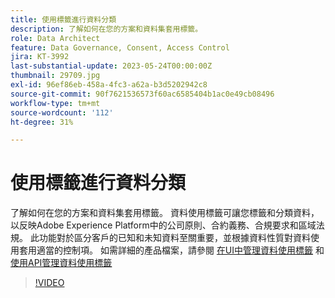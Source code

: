 ```yaml
---
title: 使用標籤進行資料分類
description: 了解如何在您的方案和資料集套用標籤。
role: Data Architect
feature: Data Governance, Consent, Access Control
jira: KT-3992
last-substantial-update: 2023-05-24T00:00:00Z
thumbnail: 29709.jpg
exl-id: 96ef86eb-458a-4fc3-a62a-b3d5202942c8
source-git-commit: 90f7621536573f60ac6585404b1ac0e49cb08496
workflow-type: tm+mt
source-wordcount: '112'
ht-degree: 31%

---
```


# 使用標籤進行資料分類

了解如何在您的方案和資料集套用標籤。 資料使用標籤可讓您標籤和分類資料，以反映Adobe Experience Platform中的公司原則、合約義務、合規要求和區域法規。 此功能對於區分客戶的已知和未知資料至關重要，並根據資料性質對資料使用套用適當的控制項。 如需詳細的產品檔案，請參閱 [在UI中管理資料使用標籤](https://experienceleague.adobe.com/docs/experience-platform/data-governance/labels/user-guide.html?lang=zh-Hant) 和 [使用API管理資料使用標籤](https://experienceleague.adobe.com/docs/experience-platform/data-governance/labels/dataset-api.html)

>[!VIDEO](https://video.tv.adobe.com/v/29709?learn=on)
